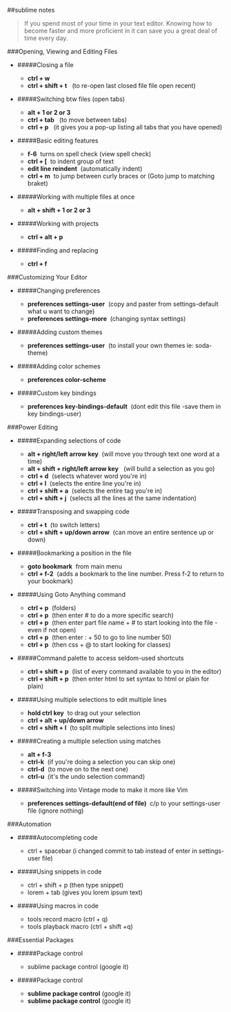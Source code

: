 ##sublime notes

>If you spend most of your time in your text editor. Knowing how to become faster and more proficient in it can save you a great deal of time every day.

###Opening, Viewing and Editing Files

* #####Closing a file
	*  **ctrl + w**          
	*  **ctrl + shift + t**  &nbsp; (to re-open last closed file file open recent)

* #####Switching btw files (open tabs)
	* **alt + 1 or 2 or 3**
	* **ctrl + tab** &nbsp; (to move between tabs)
	* **ctrl + p**  &nbsp; (it gives you a pop-up listing all tabs that you have opened)

* #####Basic editing features
	* **f-6** &nbsp;turns on spell check (view spell check)
	* **ctrl + [**  &nbsp;to indent group of text
	* **edit line reindent** &nbsp;(automatically indent)
	* **ctrl + m**  &nbsp;to jump between curly braces or (Goto jump to matching braket)

* #####Working with multiple files at once
	* **alt + shift + 1 or 2 or 3**

* #####Working with projects
	* **ctrl + alt + p**

* #####Finding and replacing
	* **ctrl + f**

###Customizing Your Editor

* #####Changing preferences
	* **preferences settings-user** &nbsp;(copy and paster from settings-default what u want to change)
	* **preferences settings-more** &nbsp;(changing syntax settings)
	
* #####Adding custom themes
	* **preferences settings-user** &nbsp;(to install your own themes ie: soda-theme)

* #####Adding color schemes
	* **preferences color-scheme**

* #####Custom key bindings
	* **preferences key-bindings-default** &nbsp;(dont edit this file -save them in key bindings-user)


###Power Editing

* #####Expanding selections of code
	* **alt + right/left arrow key**  &nbsp;(will move you through text one word at a time)
	* **alt + shift + right/left arrow key** &nbsp; (will build a selection as you go)
	* **ctrl + d**  &nbsp;(selects whatever word you're in)
	* **ctrl + l**  &nbsp;(selects the entire line you're in)
	* **ctrl + shift + a**  &nbsp;(selects the entire tag you're in)
	* **ctrl + shift + j**  &nbsp;(selects all the lines at the same indentation)

* #####Transposing and swapping code
	* **ctrl + t**   &nbsp;(to switch letters)
	* **ctrl + shift + up/down arrow**   &nbsp;(can move an entire sentence up or down)

* #####Bookmarking a position in the file
	* **goto bookmark** &nbsp;from main menu
	* **ctrl + f-2**  &nbsp;(adds a bookmark to the line number. Press f-2 to return to your bookmark)

* #####Using Goto Anything command
	* **ctrl + p** &nbsp;(folders)
	* **ctrl + p** &nbsp;(then enter # to do a more specific search)
	* **ctrl + p** &nbsp;(then enter part file name + # to start looking into the file - even if not open)
	* **ctrl + p** &nbsp;(then enter : + 50 to go to line number 50)
	* **ctrl + p** &nbsp;(then css + @ to start looking for classes)

* #####Command palette to access seldom-used shortcuts
	* **ctrl + shift + p** &nbsp;(list of every command available to you in the editor)
	* **ctrl + shift + p** &nbsp;(then enter html to set syntax to html or plain for plain)

* #####Using multiple selections to edit multiple lines
	* **hold ctrl key** &nbsp;to drag out your selection
	* **ctrl + alt + up/down arrow**
	* **ctrl + shift + l** &nbsp;(to split multiple selections into lines)

* #####Creating a multiple selection using matches
	* **alt + f-3** 
	* **ctrl-k** &nbsp;(if you're doing a selection you can skip one)
	* **ctrl-d** &nbsp;(to move on to the next one)
	* **ctrl-u** &nbsp;(it's the undo selection command)

* #####Switching into Vintage mode to make it more like Vim
	* **preferences settings-default(end of file)** &nbsp;c/p to your settings-user file (ignore nothing)
	
###Automation

* #####Autocompleting code
	* ctrl + spacebar (i changed commit to tab instead of enter in settings-user file)

* #####Using snippets in code
	* ctrl + shift + p (then type snippet)
	* lorem + tab (gives you lorem ipsum text)

* #####Using macros in code
	* tools record macro (ctrl + q)
	* tools playback macro (ctrl + shift +q)

###Essential Packages

* #####Package control
	* sublime package control (google it)

	
* #####Package control
	* **sublime package control** (google it)
	* **sublime package control** (google it)

	
